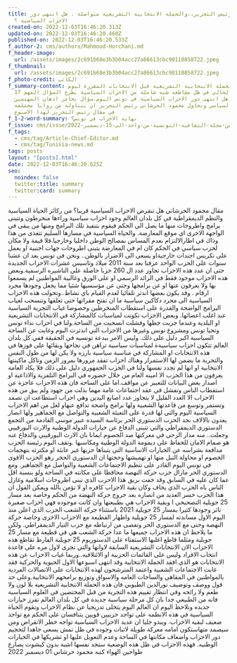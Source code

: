 ```yaml
---
title: مقال رئيس التحرير..والحملة الانتخابية التشريعية متواصلة . هل انتهى دور
  الاحزاب السياسية ؟
created-on: 2022-12-03T16:46:20.313Z
updated-on: 2022-12-03T16:46:20.460Z
published-on: 2022-12-03T16:46:20.533Z
f_author-2: cms/authors/Mahmoud-Horchani.md
f_header-image:
  url: /assets/images/2c691b68e3b3b04acc27a86613cbc90110858722.jpeg
f_thumbnail:
  url: /assets/images/2c691b68e3b3b04acc27a86613cbc90110858722.jpeg
f_photo-credit: الكاتب
f_summary-content: تواصل الحملة الانتخابية التشريعية قبل الانتخابات المقررة ليوم
  17 ديسمبر الحالي في ظل مقاطعه شبه شامله من الاحزاب السياسية يطرح السؤال المهم
  وهو هل انتهى دور الاحزاب السياسية في تونس اليوم.سؤال يخامر اذهان المهتمين
  بالشان السياسي وبحاول محمود الحرشاني رئيس التحرير ان يتناوله من زوايا مختلفه
  في مقال رئيس التحرير لهذا الاسبوع
f_1-2-word-summary: نهاية الاحزاب في تونس؟
f_issue: cms/issue/العدد-الخامس-من-مجلة-الثقافيه-التونسية-من-واحد-الى-15-ديسمبر-2022.md
f_tags:
  - cms/tag/Article-Chief-Editor.md
  - cms/tag/Tunisia-news.md
tags: posts
layout: "[posts].html"
date: 2022-12-03T16:46:20.625Z
seo:
  noindex: false
  twitter:title: summary
  twitter:card: summary
---
```

مقال محمود الحرشاني
هل تنقرض الاحزاب السياسية قريبا؟
من ركائز الحياة السياسية والنظم الديمقراطية في كل بلدان العالم وجود احزاب سياسية وراءها منخرطون وتتبنى برامج واطروحات منها ما يصل الى الحكم فيقوم بتنفيذ تلك البرامج ومنها من يبقى في الواجهة الاخرى اي موقع المعارضة. والحياة السياسية في مسارها السليم تتغذى من هذا وذاك في اطارالالتزام بعدم المساس بمصالح الوطن داخليا وخارجيا.فلا قيمة ولا مكان لحزب سياسي في الحكم كان ام في المعارضة يتبنى اطروحات جهات اجنبية او يعمل على تكريس اجندات خارجيةاو يسعى الى الاضرار بالوطن..
ونحن في تونس بعد ان عشنا سنوات على الحزب الواحد عرفنا بعد سنة 2011 ميلاد وتاسيس عشرات الاحزاب الجديدة حتى ان عدد هذه الاحزاب تجاوز عدد ال 260 حزبا حاصلة على التاشيره الرسمية.وبعض هذه الاحزاب موجود فقط في الرائد الرسمي او على الورق وغالبية المواطنين لم يسمعوا بها ولا يعرفون عنها او عن برامجها  وحتى عن مؤسسيها شئيا مما يجعل وجودها مجرد ارقام . 
وقد يكون بعضها اندثر تلقائيا لعدم القيام باي نشاط..وتحولت هذه الاحزاب السياسية الى مجرد دكاكين سياسية ما ان تفتح مقراتها حتى تغلقها وتنسحب لغياب البرامج الواضحة والقدرة على استقطاب المنخرطين وخصوصا  غياب التجربة السياسية عند اغلب اعضائها.
وبعض الاحزاب تكونت لمناسبات كالمشاركة في الانتخابات التشريعية او البلدية وعندما جربت حظها وفشلت انسحبت من الساحة.ولنا في احزاب نداء تونس وتحيا تونس ومشروع تونس وغيرها من الاحزاب التي اندثرت اليوم وغابت عن الساحة السياسية اكبر دليل على ذلك. وليس الامر ببدعة تونسيه في الحقيقة ففي كل بلدان العالم تتكون احزاب سياسيةة لمناسبات سياسية   تراهن في نجاحها وبقائها على  فوزها في هذه الانتخابات او المشاركة في مناسبة سياسية بارزه ولا يكن لها من طول النفس والتجربة ما يضمن لها الاستمرار  وهناك احزاب تفقد مرورها بمرور الزمن وتاكل ماكينتها الانتخابية او انها لم تجدد نفسها  ولنا في الحزب الجمهوري دليل على ذلك فلا يكاد العامة يعرفون من هذا الحزب الا امينه العام  من خلال حضوره في البرامج التلفزية والاذاعية او اصدار بعض البيانات للتعبير عن مواقف.اما على الساحه فان هذه الاحزاب عاجزة عن استقطاب الناس وتفشل في عقد اجتماعات عامة مهما بذلت من جهود
ولم يبق من هذه الاحزاب الا العدد القليل  لا يتجاوز عدد اصابع اليدين وهي احزاب استطاعت ان تصمد وتستمر وتوسع من قاعدتها الشعبية ولها برامج واضحة تدافع عنهاو لعل من اهم الاحزاب السياسية اليوم والتي لها قدرة على التعبئة الشعبية والتواصل مع الجماهير ولها انصار  يعدون بالالاف نجد الحزب الدستوري الحر برئاسة السيده عبير موسي القادمة من التجمع الدستوري الديمقراطي والتي تتبنى الدفاع عن خيارات الدولة الوطنية والارث البورقيبي وجعلت.. منه مدار الرحى في معركتها ضد الخصوم ايمانا بان الارث البورقيبي والدفاع عنه هو صمام الامان للحفاظ على ديمومة الدولة الوطنية ومكاسبها
.وتقف اليوم رئيسة الحزب مدافعة بشراسه عن الخيارات الاساسية التي يتبناها حزبها غير عابئة او مكترثه بتهجمات الخصوم او محاولة النيل منها او تهميشها وحجتها ان  الدستوري الحخر رهو الحزب الاقوى في تونس اليوم القادر على تنظيم الاجتماعات الشعبية والتواصل مع الجماهير.
ومع الدستوري الحر مازال حزب حركة النهضة  محافظا على مكانته  في الساحة ولو بنسبة اقل عما كان عليه في السابق   وقد خفت بريق هذا الاحزب الذي تبنى اطروحات اسلامية وغازل الناس باه الحزب الذي يخاف وكان بقية الاحزاب كافره او لا تؤمن بالله 
ويمكن القول ان هذا الحزب خسر العديد من انصاره بعد خروج حركة النهضة من الحكم وخاصة بعد مسار 25 جويلية التصحيحي ا وبقية الاحزاب هي بطبيعتها وان كانت موجوده فهي احزاب صغيرة تاثر وجودها كثيرا بمسار 25 جويلية 2021 باستثناء جركة الشعب الحزب الذي اعلن منذ اليوم الاول مساندته لمسار 25 جويلية واظهار القطيعة مع الاحزاب الاخرى وخاصة حركة النهضة وحتى مع الدستوري الحر وتفصى من ارتباطه مع حزب التيار الديمقراطي.
ولكن ما يلاحظ ان هذه الاحزاب جميعها ما عدا حركة الشعب هي في قطيعة مع مسار 25 جويلية ومثلما قاطع اغلبها الاستفتاء على الدستوريوم 25 جويلية الفارط تقاطع هذه الاحزاب الان الانتخابات التشريعية السابقة لاوانها والتي تجرى لاول مره على فاعدة انتخاب الافراد وليس على القائمات الحزبية او الائتلافيه..وربما غياب الاحزاب عن هذه الانتخابات هو الذي افقد الحملة الانتخابية وقد انتهى اسبوعها الاول الحيوية والحركية فقد غابت الاجتماعات الشعبية واعتمد المترشحون لهذه الانتخابات على الاتصالات الفردية بالمواطنين في المقاهي والساحات العامه والاسواق وتوزيع برامحهم الانتخابية.وعلى حد قول ووصف وتوصيف نورالدين الطبوبي فان هذه الحملة الانتخابية التشريعية بلا لون ولا طعم ولا رائحه
وفي انتظار تقييم هذه التجربة من قبل المختصين في العلوم السياسية فانه من الطبيعي جدا بان كل مرحلة سياسية جديدة في كل بلدان العالم تفرز خيارات جديده ونلاحظ اليوم ان العالم اليوم يتخلى تدريجيا عن نظام الاحزاب وتقوم الحياة السياسية في هذه الانظمه على تواجد حزبيين قويين يتنافسان على الحكم مع تواجد ضعيف لبقية الاحزاب.
ويبدو جليا ان عديد الاحزاب السياسية تواجه خطر الانقراض ومن سيصمد منهاستكون امامه معركة طويلة لاثبات وجوده في ظل تمش يسعى جاهدا لتحجيم دور الاحزاب واضعاف مكانتها في الساحة  وعدم التعويل عليها او تشريكها في الخيارات الوطنيه. فهذه الاحزاب في ظل هذه الوضعية ستجد نفسها اشبة بدون كيشوت يصارع طواحين الهواء
كتبه محمود حرشاني
01 ديسمبر 2022